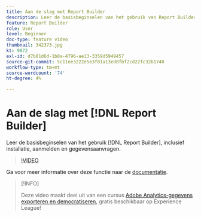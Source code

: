 ```yaml
---
title: Aan de slag met Report Builder
description: Leer de basisbeginselen van het gebruik van Report Builder, zoals installatie, aanmelding en gegevensaanvragen.
feature: Report Builder
role: User
level: Beginner
doc-type: feature video
thumbnail: 342373.jpg
kt: 9872
exl-id: d7b81d6d-1b8a-4796-ae13-3359d5949457
source-git-commit: 5c11ee3222e5e3f81a13ed8fbf2cd22fc32b1740
workflow-type: tm+mt
source-wordcount: '74'
ht-degree: 4%

---
```


# Aan de slag met [!DNL Report Builder]

Leer de basisbeginselen van het gebruik [!DNL Report Builder], inclusief installatie, aanmelden en gegevensaanvragen.

>[!VIDEO](https://video.tv.adobe.com/v/342373/?quality=12&learn=on)

Ga voor meer informatie over deze functie naar de [documentatie](https://experienceleague.adobe.com/docs/analytics/analyze/report-builder/home.html?lang=en).

>[!INFO]
>
> Deze video maakt deel uit van een cursus [Adobe Analytics-gegevens exporteren en democratiseren](https://experienceleague.adobe.com/?recommended=Analytics-A-1-2022.1.democratizing), gratis beschikbaar op Experience League!